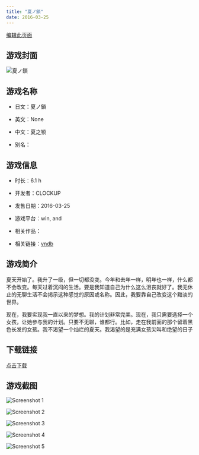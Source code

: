```yaml
---
title: "夏ノ鎖"
date: 2016-03-25
---
```

[编辑此页面](https://github.com/ACG-3/ADV3-source/blob/main/source/_posts/games/%E5%A4%8F%E3%83%8E%E9%8E%96.md)

## 游戏封面

![夏ノ鎖](https%3A//pan.timero.xyz/onedrive/img_lib_001/%E5%A4%8F%E3%83%8E%E9%8E%96_cover.avif)


## 游戏名称

- 日文：夏ノ鎖
- 英文：None
- 中文：夏之锁

- 别名：


## 游戏信息

- 时长：6.1 h
- 开发者：CLOCKUP
- 发售日期：2016-03-25
- 游戏平台：win, and
- 相关作品：

- 相关链接：[vndb](https://vndb.org/v18806)


## 游戏简介

夏天开始了。我升了一级，但一切都没变。今年和去年一样，明年也一样，什么都不会改变。每天过着沉闷的生活。要是我知道自己为什么这么沮丧就好了。我无休止的无聊生活不会揭示这种感觉的原因或名称。因此，我要靠自己改变这个黯淡的世界。

现在，我要实现我一直以来的梦想。我的计划非常完美。现在，我只需要选择一个女孩，让她参与我的计划。只要不无聊，谁都行。比如，走在我前面的那个留着黑色长发的女孩。我不渴望一个灿烂的夏天。我渴望的是充满女孩尖叫和绝望的日子




## 下载链接

[点击下载](https://pan.timero.xyz/onedrive/adv_lib_001/%E5%A4%8F%E3%83%8E%E9%8E%96)


## 游戏截图


![Screenshot 1](https%3A//pan.timero.xyz/onedrive/img_lib_001/%E5%A4%8F%E3%83%8E%E9%8E%96_Screenshot_1.avif)

![Screenshot 2](https%3A//pan.timero.xyz/onedrive/img_lib_001/%E5%A4%8F%E3%83%8E%E9%8E%96_Screenshot_2.avif)

![Screenshot 3](https%3A//pan.timero.xyz/onedrive/img_lib_001/%E5%A4%8F%E3%83%8E%E9%8E%96_Screenshot_3.avif)

![Screenshot 4](https%3A//pan.timero.xyz/onedrive/img_lib_001/%E5%A4%8F%E3%83%8E%E9%8E%96_Screenshot_4.avif)

![Screenshot 5](https%3A//pan.timero.xyz/onedrive/img_lib_001/%E5%A4%8F%E3%83%8E%E9%8E%96_Screenshot_5.avif)

